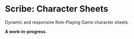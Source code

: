 # Scribe: Character Sheets

Dynamic and responsive Role-Playing Game character sheets.

**A work-in-progress.**
